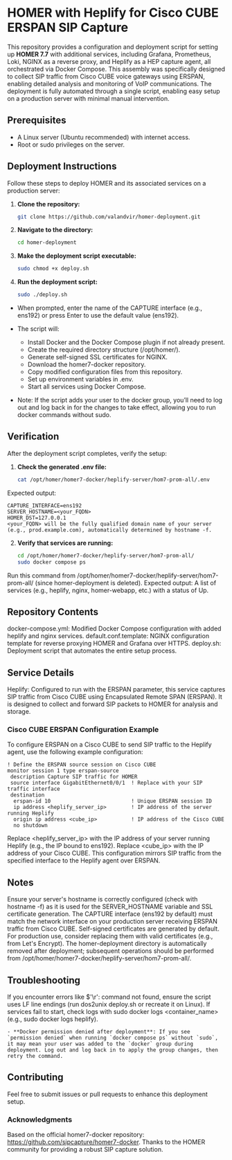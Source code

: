 # HOMER with Heplify for Cisco CUBE ERSPAN SIP Capture

This repository provides a configuration and deployment script for setting up **HOMER 7.7** with additional services, including Grafana, Prometheus, Loki, NGINX as a reverse proxy, and Heplify as a HEP capture agent, all orchestrated via Docker Compose. This assembly was specifically designed to collect SIP traffic from Cisco CUBE voice gateways using ERSPAN, enabling detailed analysis and monitoring of VoIP communications. The deployment is fully automated through a single script, enabling easy setup on a production server with minimal manual intervention.

## Prerequisites

- A Linux server (Ubuntu recommended) with internet access.
- Root or sudo privileges on the server.

## Deployment Instructions

Follow these steps to deploy HOMER and its associated services on a production server:

1. **Clone the repository:**
   ```bash
   git clone https://github.com/valandvir/homer-deployment.git
   
2. **Navigate to the directory:**
   ```bash
   cd homer-deployment

4. **Make the deployment script executable:**
   ```bash
   sudo chmod +x deploy.sh
   
5. **Run the deployment script:**
   ```bash
   sudo ./deploy.sh

* When prompted, enter the name of the CAPTURE interface (e.g., ens192) or press Enter to use the default value (ens192).

* The script will:

   * Install Docker and the Docker Compose plugin if not already present.
   * Create the required directory structure (/opt/homer/).
   * Generate self-signed SSL certificates for NGINX.
   * Download the homer7-docker repository.
   * Copy modified configuration files from this repository.
   * Set up environment variables in .env.
   * Start all services using Docker Compose.
* Note: If the script adds your user to the docker group, you’ll need to log out and log back in for the changes to take effect, allowing you to run docker commands without sudo.


## Verification
After the deployment script completes, verify the setup:

1. **Check the generated .env file:**
   ```bash
   cat /opt/homer/homer7-docker/heplify-server/hom7-prom-all/.env

Expected output:
```
CAPTURE_INTERFACE=ens192
SERVER_HOSTNAME=<your_FQDN>
HOMER_DST=127.0.0.1
<your_FQDN> will be the fully qualified domain name of your server (e.g., prod.example.com), automatically determined by hostname -f.
```

2. **Verify that services are running:**
   ```bash
   cd /opt/homer/homer7-docker/heplify-server/hom7-prom-all/
   sudo docker compose ps

Run this command from /opt/homer/homer7-docker/heplify-server/hom7-prom-all/ (since homer-deployment is deleted).
Expected output: A list of services (e.g., heplify, nginx, homer-webapp, etc.) with a status of Up.

## Repository Contents
docker-compose.yml: Modified Docker Compose configuration with added heplify and nginx services.
default.conf.template: NGINX configuration template for reverse proxying HOMER and Grafana over HTTPS.
deploy.sh: Deployment script that automates the entire setup process.

## Service Details
Heplify: Configured to run with the ERSPAN parameter, this service captures SIP traffic from Cisco CUBE using Encapsulated Remote SPAN (ERSPAN). It is designed to collect and forward SIP packets to HOMER for analysis and storage.

### Cisco CUBE ERSPAN Configuration Example
To configure ERSPAN on a Cisco CUBE to send SIP traffic to the Heplify agent, use the following example configuration:
```
! Define the ERSPAN source session on Cisco CUBE
monitor session 1 type erspan-source
 description Capture SIP traffic for HOMER
 source interface GigabitEthernet0/0/1  ! Replace with your SIP traffic interface
 destination
  erspan-id 10                          ! Unique ERSPAN session ID
  ip address <heplify_server_ip>        ! IP address of the server running Heplify
  origin ip address <cube_ip>           ! IP address of the Cisco CUBE
  no shutdown
```
Replace <heplify_server_ip> with the IP address of your server running Heplify (e.g., the IP bound to ens192).
Replace <cube_ip> with the IP address of your Cisco CUBE.
This configuration mirrors SIP traffic from the specified interface to the Heplify agent over ERSPAN.

## Notes
Ensure your server's hostname is correctly configured (check with hostname -f) as it is used for the SERVER_HOSTNAME variable and SSL certificate generation.
The CAPTURE interface (ens192 by default) must match the network interface on your production server receiving ERSPAN traffic from Cisco CUBE.
Self-signed certificates are generated by default. For production use, consider replacing them with valid certificates (e.g., from Let's Encrypt).
The homer-deployment directory is automatically removed after deployment; subsequent operations should be performed from /opt/homer/homer7-docker/heplify-server/hom7-prom-all/.

## Troubleshooting
If you encounter errors like $'\r': command not found, ensure the script uses LF line endings (run dos2unix deploy.sh or recreate it on Linux).
If services fail to start, check logs with sudo docker logs <container_name> (e.g., sudo docker logs heplify).
```
- **Docker permission denied after deployment**: If you see `permission denied` when running `docker compose ps` without `sudo`, it may mean your user was added to the `docker` group during deployment. Log out and log back in to apply the group changes, then retry the command.
```

## Contributing
Feel free to submit issues or pull requests to enhance this deployment setup.

### Acknowledgments
Based on the official homer7-docker repository: https://github.com/sipcapture/homer7-docker.
Thanks to the HOMER community for providing a robust SIP capture solution.
